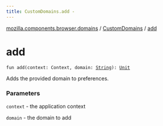 ```yaml
---
title: CustomDomains.add - 
---
```


[mozilla.components.browser.domains](../index.html) / [CustomDomains](index.html) / [add](./add.html)

# add

`fun add(context: Context, domain: `[`String`](https://kotlinlang.org/api/latest/jvm/stdlib/kotlin/-string/index.html)`): `[`Unit`](https://kotlinlang.org/api/latest/jvm/stdlib/kotlin/-unit/index.html)

Adds the provided domain to preferences.

### Parameters

`context` - the application context

`domain` - the domain to add